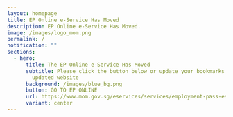 ```yaml
---
layout: homepage
title: EP Online e-Service Has Moved
description: EP Online e-Service Has Moved.
image: /images/logo_mom.png
permalink: /
notification: ""
sections:
  - hero:
      title: The EP Online e-Service Has Moved
      subtitle: Please click the button below or update your bookmarks to access our
        updated website
      background: /images/blue_bg.png
      button: GO TO EP ONLINE
      url: https://www.mom.gov.sg/eservices/services/employment-pass-eservice
      variant: center
---
```

